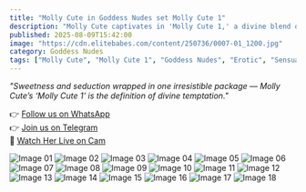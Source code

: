 ```yaml
---
title: "Molly Cute in Goddess Nudes set Molly Cute 1"
description: "Molly Cute captivates in 'Molly Cute 1,' a divine blend of innocence and allure that leaves you completely spellbound."
published: 2025-08-09T15:42:00
image: "https://cdn.elitebabes.com/content/250736/0007-01_1200.jpg"
category: Goddess Nudes
tags: ["Molly Cute", "Molly Cute 1", "Goddess Nudes", "Erotic", "Sensual", "Alluring Beauty"]
---
```


*"Sweetness and seduction wrapped in one irresistible package — Molly Cute’s ‘Molly Cute 1’ is the definition of divine temptation."*

👉 [Follow us on WhatsApp](https://whatsapp.com/channel/0029VaMsUAp7tkjI8KcaRn10)  
👉 [Join us on Telegram](https://t.me/Xibabes)  
🔞 [Watch Her Live on Cam](https://redirecting-kappa.vercel.app/)  

![Image 01](https://cdn.elitebabes.com/content/250736/0007-01_1200.jpg)
![Image 02](https://cdn.elitebabes.com/content/250736/0007-02_1200.jpg)
![Image 03](https://cdn.elitebabes.com/content/250736/0007-03_1200.jpg)
![Image 04](https://cdn.elitebabes.com/content/250736/0007-04_1200.jpg)
![Image 05](https://cdn.elitebabes.com/content/250736/0007-05_1200.jpg)
![Image 06](https://cdn.elitebabes.com/content/250736/0007-06_1200.jpg)
![Image 07](https://cdn.elitebabes.com/content/250736/0007-07_1200.jpg)
![Image 08](https://cdn.elitebabes.com/content/250736/0007-08_1200.jpg)
![Image 09](https://cdn.elitebabes.com/content/250736/0007-09_1200.jpg)
![Image 10](https://cdn.elitebabes.com/content/250736/0007-10_1200.jpg)
![Image 11](https://cdn.elitebabes.com/content/250736/0007-11_1200.jpg)
![Image 12](https://cdn.elitebabes.com/content/250736/0007-12_1200.jpg)
![Image 13](https://cdn.elitebabes.com/content/250736/0007-13_1200.jpg)
![Image 14](https://cdn.elitebabes.com/content/250736/0007-14_1200.jpg)
![Image 15](https://cdn.elitebabes.com/content/250736/0007-15_1200.jpg)
![Image 16](https://cdn.elitebabes.com/content/250736/0007-16_1200.jpg)
![Image 17](https://cdn.elitebabes.com/content/250736/0007-17_1200.jpg)
![Image 18](https://cdn.elitebabes.com/content/250736/0007-18_1800.jpg)